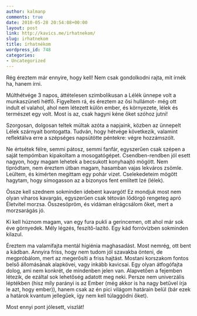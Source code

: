 ```yaml
---
author: kalmanp
comments: true
date: 2010-05-28 20:54:08+00:00
layout: post
link: http://kavics.me/irhatnekom/
slug: irhatnekom
title: írhatnékom
wordpress_id: 748
categories:
- Uncategorized
---
```


Rég éreztem már ennyire, hogy kell! Nem csak gondolkodni rajta, mit írnék ha, hanem írni.




Múlthétvége 3 napos, áttételesen szimbolikusan a Lélék ünnepe volt a munkaszüneti hétfő. Figyeltem rá, és éreztem az ősi hullámot- még ott indult el valahol, ahol nem létezett külön ember, és környezete, lélek és természet egy volt. Most is az, csak hagyni kéne őket szóhoz jutni!




Szorgosan, dolgosan teltek múltak azóta a napjaink, közben az ünnepelt Lélek szárnyait bontogatta. Tudván, hogy hétvége következik, valamint reflektálva erre a szépséges napsütötte péntekre: végre hozzámszólt.




Ne értsétek félre, semmi pátosz, semmi fanfár, egyszerűen csak szépen a saját tempómban kipakoltam a mosogatógépet. Csendben-rendben jól esett nagyon, hogy magam lehetek a becsukott konyhaajtó mögött. Nem tipródtam, nem éreztem útban magam, hasamban vajas lekváros zsömle. Leültem, és kimérten megittam egy pohár vizet. Cselekedeteim mögött hagytam, hogy símogasson az a bizonyos fent említett Izé (lélek).




Össze kell szednem sokminden idebent kavargót! Ez mondjuk most nem olyan viharos kavargás, egyszerűen csak tétován lődörgö rengeteg apró Életvitel morzsa. Összesöpröm, és vidáman elrágcsálom őket, mert a morzsarágás jó.




Ki kell húznom magam, van egy fura pukli a gerincemen, ott ahol már sok éve görnyedek. Mély légzés, feszítő-lazító. Egy kád forróvízben sokminden kilazul.




Éreztem ma valamifajta mentál higiénia maghasadást. Most nemrég, ott bent a kádban. Annyira friss, hogy nem tudom jól szavakba önteni, de megpróbálom, mert az megerősíti a friss hajtást. Mostani korszakom fontos belső állomásának alapkövei, vagy inkább kavicsai. Egy olyan átfogófajta dolog, ami nem konkrét, de mindenben jelen van. Alapvetően a fejemben létezik, de ezáltal sok lehetőség adatott meg neki. Persze nem univerzális léptékben (hisz míly parányi is az Ember (még akkor is ha nagy betűvel írja le azt, hogy ember)), hanem csak az én pici világom határain belül (bár ezek a határok kvantum jellegűek, így nem kell túlaggódni őket).




Most ennyi pont jólesett, viszlát!
